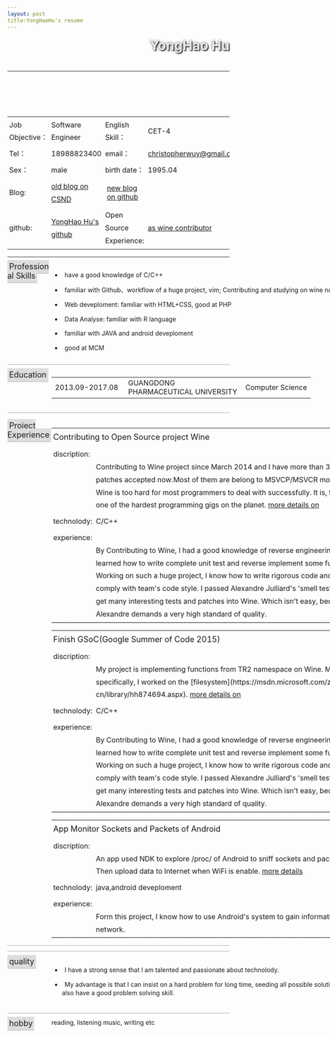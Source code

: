 ```yaml
---
layout: post
title:YongHaoHu's resume
---
```

<head>
<title>YongHao Hu's Resume</title>
<meta charset="UTF-8">
<link type="text/css" rel="StyleSheet" href="css/reset.css"/>
<link type="text/css" rel="StyleSheet" href="css/main.css"/>
<style type="text/css">
body{
    background-image:url(https://raw.githubusercontent.com/YongHaoWu/YongHaoBlog/gh-pages/_posts/images/bg.png?raw=true);
}
.item-title{
width:100px;
padding:4px;
        line-height: 1.8;
}
.item-content{
padding:4px;
        line-height: 1.8;
}
li{
padding:7px 0px;
}
li::before{
content:url(https://raw.githubusercontent.com/YongHaoWu/YongHaoBlog/gh-pages/_posts/images/yes.png?raw=true);
        padding-right:6px;
        vertical-align: middle;
}
.item-wrap{
display:-moz-box;
display:-webkit-box;
display:box;
padding:6px 0px;
        border-bottom:solid 1px #aaa;
        margin-bottom:6px;
width: 100%;
}
.item-box-left{
width: 100px;
}
.item-box-right{
width: 700px;
}
.item-title-hl{
    font-size:18px;
padding:4px;
        background-color: #ddd;
        border-bottom:solid 2px #ccc;
}
.project-title{
    font-size:18px;
    line-height: 1.8;
padding:4px;
}
.project-sub-title{
padding:4px;
        line-height: 1.8;
width:70px;
}
#goTop{
position:fixed;
right:100px;
bottom:100px;
       background-image:url(images/icons/top.png);
width:32px;
height:32px;
       -webkit-box-reflect: below 0px -webkit-gradient(linear, center top, center bottom, from(transparent),color-stop(0.2,
                   transparent), to(white));
opacity: 0.5;
}
.reflect{
    background-image:url(images/icons/top.png);
width:32px;
height:32px;
       -webkit-transform: scaleY(-1);
       -moz-transform: scaleY(-1);
       -ms-transform: scaleY(-1);
transform: scaleY(-1);
filter:alpha(opacity='80');
opacity: 0.8;
}
.shadow{
position: relative;
top:-32px;
left:0px;
height:32px;
width:32px;
      background-image:
          -moz-linear-gradient(center
                  bottom,
                  rgb(227,227,227)
                  30%,
                  rgba(255,255,255,0)
                  100%);
      background-image:
          -webkit-gradient(linear,
                  center
                  bottom,
                  center
                  top,
                  color-stop(0.3,
                      rgb(227,227,227)),
                  color-stop(0.7,
                      rgba(255,255,255,0))); 
filter:
progid:DXImageTransform.Microsoft.Gradient(gradientType=0,startColor=#e8e8e8,
               EndColorStr=#ffffff); 
}
</style>
<script
type="text/javascript"
src="js/jquery.js"></script>
</head>
<body
style="margin:0px
auto;width:800px;">
<header>
<h1
style="color:#e8e8e8;
font-size:
30px;
font-weight:bold;text-align:right;text-shadow:
2px
2px
2px
#333,
0px
0px
5px
#666;
margin-top:15px;">YongHao Hu</h1>
<section
style="padding:6px
0px;">
<hr/>
</section>
</header>
<article
style="padding:10px
0px;">
<section>
<table
style="width:100%">
<tr>
<td
class="item-title">Job Objective：</td>
<td
class="item-content">Software Engineer</td>
<td
class="item-title">English Skill：</td>
<td
class="item-content">CET-4</td>
</tr>
<tr>
<td
class="item-title">Tel：</td>
<td
class="item-content">18988823400</td>
<td
class="item-title">email：</td>
<td
class="item-content">
<a
title="email to me"
href="mailto:christopherwuy@gmail.com">christopherwuy@gmail.com</a>
</td>
</tr>
<tr>
<td
class="item-title">Sex：</td>
<td
class="item-content">male</td>
<td
class="item-title">birth date：</td>
<td
class="item-content">1995.04</td>
</tr>
<tr>
<td
class="item-title">Blog:</td>
<td
class="item-content">
<a title="scan my old blog"
href="http://blog.csdn.net/christopherwu"
target="_blank">old blog on CSND</a>
</td>
<td>
<a title="scan my new blog"
href="http://yonghaowu.github.io/Blog/"
target="_blank">new blog on github</a>
</td>
</tr>
<tr>
<td
class="item-title">github:</td>
<td
class="item-content">
<a title="have a look on my github"
href="https://github.com/YongHaoWu"
target="_blank">YongHao Hu's github</a>
</td>
<td
class="item-title">Open Source Experience:</td>
<td
class="item-content">
<a title="have a look on YongHao's patches accepted by Wine"
href="http://source.winehq.org/git/wine.git/?a=search&h=HEAD&st=author&s=YongHao+Hu&sr=1"
target="_blank">as wine contributor</a>
</td>
</tr>
</table>
</section>
<section
style="margin:4px
0px;
height:2px;
background-color:#888;"></section>
<section
class="item-wrap">
<section
class="item-box-left">
<span
class="item-title-hl">Professional Skills</span>
</section>
<section
class="item-box-right">
<ul>
<li>have a good knowledge of C/C++</li>
<li>familiar with Github、workflow of a huge project, vim; Contributing and studying on wine now</li>
<li>Web deveploment: familiar with HTML+CSS, good at PHP</li>
<li>Data Analyse: familiar with R language</li>
<li>familiar with JAVA and android deveploment</li>
<li>good at MCM</li>
</ul>
</section>
</section>
<section class="item-wrap">
<section
class="item-box-left">
<span class="item-title-hl">Education</span>
</section>
<section
class="item-box-right"
style="margin-bottom:10px;">
<table>
<tr>
<td
style="width:150px;">2013.09-2017.08</td>
<td
style="width:250px;">GUANGDONG PHARMACEUTICAL UNIVERSITY</td>
<td>Computer Science</td>
</tr>
</table>
</section>
</section>
<section
class="item-wrap">
<!--
<section
class="item-box-left">
<span
class="item-title-hl">工作经历</span>
</section>
<section
class="item-box-right">
<table>
<tr>
<td
style="padding:8px
0px;
width:150px;">2011.05~今</td>
<td
style="padding:8px
0px;
width:250px;">北京****科技有限公司</td>
<td>Software
Engineer</td>
</tr>
<tr>
<td>2010.07~2011.05</td>
<td>天津**软件有限公司</td>
<td>开发实习生</td>
</tr>
</table>
</section>
</section>
-->
<section
class="item-wrap">
<section
class="item-box-left">
<span
class="item-title-hl">Project Experience</span>
</section>
<section
class="item-box-right">
<section>
<table
style="margin-bottom:10px;
border-bottom:dashed
1px
#ccc;">
<tr>
<td
colspan="2"
class="project-title">Contributing to Open Source project Wine</td>
</tr>
<tr>
<td
class="project-sub-title"
valign="top">discription:</td>
<td class="item-content"><br>
Contributing to Wine project since March 2014 and I have more than 30 patches accepted now.Most of them are belong to MSVCP/MSVCR module.
Wine is too hard for most programmers to deal with successfully. It is, frankly, one of the hardest programming gigs on the planet. 
<a target="blank" href="http://source.winehq.org/git/wine.git/?a=search&h=HEAD&st=author&s=YongHao+Hu&sr=1">more details on</a></td>
</tr>
<tr>
<td class="project-sub-title"
valign="top">technolody:</td>
<td
class="item-content">C/C++</td>
</tr>
<tr>
<td
class="project-sub-title"
valign="top">experience:</td>
<td
class="item-content"><br>
By Contributing to Wine, I had a good knowledge of reverse engineering.
I learned how to write complete unit test and reverse implement some functions.
Working on such a huge project, I know how to write rigorous code and comply with team's code style.
I passed Alexandre Julliard's 'smell test and get many interesting tests and patches into Wine. Which isn't easy, because Alexandre demands a very high standard of quality. 
</td>
</tr>
</table>

<table
style="margin-bottom:10px;
border-bottom:dashed
1px
#ccc;">
<tr>
<td
colspan="2"
class="project-title">Finish GSoC(Google Summer of Code 2015)</td>
</tr>
<tr>
<td
class="project-sub-title"
valign="top">discription:</td>
<td class="item-content"><br>
    My project is implementing functions from TR2 namespace on Wine. More specifically, I worked on the [filesystem](https://msdn.microsoft.com/zh-cn/library/hh874694.aspx).
<a target="blank" href="http://source.winehq.org/git/wine.git/?a=search&h=HEAD&st=author&s=YongHao+Hu&sr=1">more details on</a></td>
</tr>
<tr>
<td class="project-sub-title"
valign="top">technolody:</td>
<td
class="item-content">C/C++</td>
</tr>
<tr>
<td
class="project-sub-title"
valign="top">experience:</td>
<td
class="item-content"><br>
By Contributing to Wine, I had a good knowledge of reverse engineering.
I learned how to write complete unit test and reverse implement some functions.
Working on such a huge project, I know how to write rigorous code and comply with team's code style.
I passed Alexandre Julliard's 'smell test and get many interesting tests and patches into Wine. Which isn't easy, because Alexandre demands a very high standard of quality. 
</td>
</tr>
</table>


<table
style="margin-bottom:10px;
border-bottom:dashed
1px
#ccc;">
<tr>
<td
colspan="2"
class="project-title">App Monitor Sockets and Packets of Android</td>
</tr>
<tr>
<td
class="project-sub-title"
valign="top">discription:</td>
<td class="item-content"><br>
An app used NDK to explore /proc/ of Android to sniff sockets and packets. Then upload data to Internet when WiFi is enable.
    <a target="blank" href="http://blog.csdn.net/christopherwu/article/details/38665047">more details</a></td>
</tr>
<tr>
<td class="project-sub-title"
valign="top">technolody:</td>
<td
class="item-content">java,android deveploment</td>
</tr>
<tr>
<td
class="project-sub-title"
valign="top">experience:</td>
<td
class="item-content"><br>
Form this project, I know how to use Android's system to gain information and network.
</td>
</tr>
</table>

</section>
</section>
</section>
</section>
<section
class="item-wrap">
<section
class="item-box-left">
<span
class="item-title-hl">quality</span>
</section>
<section
class="item-box-right"
style="margin-bottom:10px;">
<ul>
    <li>I have a strong sense that I am talented and passionate about technolody. </li>
    <li>My advantage is that I can insist on a hard problem for long time, seeding all possible solutions. I am also have a good problem solving skill.</li>
</ul>
</section>
</section>
<section
class="item-wrap"
style="border:0;">
<section
class="item-box-left">
<span
class="item-title-hl">hobby</span>
</section>
<section
class="item-box-right">
    reading, listening music, writing etc
</section>
</section>
<aside
id="wrap"
style="position:fixed;
bottom:100px;
right:100px;display:none;
opacity:0.5;">
<section
style="background-image:url(images/icons/top.png);
width:32px;height:32px;"></section>
<section
class="reflect"></section>
<section
class="shadow"></section>
</aside>
</article>

<script
type="text/javascript">
$(function(){
        $('#wrap').on('click',
            function(event)
            {
            var
            obj=document.body.scrollTop>0?
            document.body:document.documentElement;
            $(obj).animate({"scrollTop":0},
                1000);
            $(this).animate({"opacity":0.5},
                1000);
            }).on('mouseover',
                function(event)
                {
                $(this).css('opacity',1);
                }).on('mouseout',function(event)
                    {
                    $(this).css('opacity',0.5);
                    });
        });
$(document).scroll(function(event)
        {
        var
        goTop=$('#wrap');
        var
        scrollTop=document.body.scrollTop
        ||
        document.documentElement.scrollTop
        ||
        0;
        if(scrollTop>0){
        if(goTop.css('display')=='none'){
        $('#wrap').fadeIn(500);
        }
        }else{
        if(goTop.css('display')!='none'){
        $('#wrap').fadeOut(500);
        }
        }
        });
</script>
</body>
